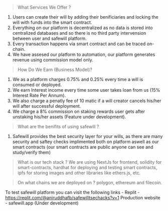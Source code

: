 >What Services We Offer ?
1) Users can create their will by adding their benificiaries and locking the will with funds into the smart contract.
2) Everything on our platform is decentralized as no data is stored into centralized databases and so there is no third party intervension between user and safewill platform.
3) Every transaction happens via smart contract and can be traced on-chain.
4) We have assesed our platform to automation, our platform generates revenue using commission model only.

>How Do We Earn (Business Model)?
1) We as a platform charges 0.75% and 0.25% every time a will is consumed or deployed.
2) We earn Interest income every time some user takes loan from us (15% Interest Rate Per Annum).
3) We also charge a penatly fee of 10 matic if a will creator cancels his/her will after successful deployment.
4) We charge a 8% commission on staking rewards user gets after unstaking his/her assets (Feature under development).

>What are the benifits of using safewill ?
1) Safewill provides the best security layer for your wills, as there are many security and saftey checks implimented both on platform aswell as our smart contracts (our smart contracts are public anyone can see and study/verify them)

>What is our tech stack ?
We are using NextJs for frontend, solidity for smart-contracts, hardhat for deploying and testing smart contracts, ipfs for storing images and other libraries like ethers.js, etc.

>On what chains we are deployed on ?
polygon, ethereum and filecoin.

To test safewill platform you can visit the following links -
Replit - https://replit.com/@aniruddhafb/safewilltsechacks?v=1
Production website - safewill.app (Under development)
